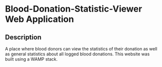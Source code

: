<h1> Blood-Donation-Statistic-Viewer Web Application </h1>

<h2> Description </h2> 
  A place where blood donors can view the statistics of their donation as well as general statistics about all logged blood donations. This website was built using a WAMP stack.
